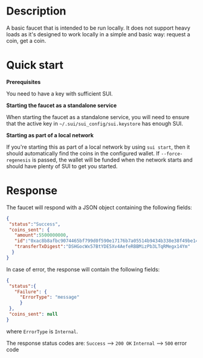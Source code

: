 # Description

A basic faucet that is intended to be run locally. It does not support heavy loads as it's designed to work locally in a simple and basic way: request a coin, get a coin.

# Quick start

**Prerequisites**

You need to have a key with sufficient SUI.

**Starting the faucet as a standalone service**

When starting the faucet as a standalone service, you will need to ensure that the active key in `~/.sui/sui_config/sui.keystore` has enough SUI.

**Starting as part of a local network**

If you're starting this as part of a local network by using `sui start`, then it should automatically find the coins in the configured wallet. If `--force-regenesis` is passed, the wallet
will be funded when the network starts and should have plenty of SUI to get you started.


# Response
The faucet will respond with a JSON object containing the following fields:
```json
{
 "status":"Success",
 "coins_sent": {
   "amount":5500000000,
   "id":"0xac8b8afbc9074465bf799d0f590e17176b7a05514b9434b338e38f49be14d574",
   "transferTxDigest":"DSHGocWx57BtYDE5Xv4AefeRBBMizPb3LTqRMegx14Ym"
  }
}
```

In case of error, the response will contain the following fields:
```json
{
 "status":{
   "Failure": {
     "ErrorType": "message"
	 }
 },
 "coins_sent": null
}
```

where `ErrorType` is `Internal`.


The response status codes are:
`Success` --> `200 OK`
`Internal` --> `500` error code
